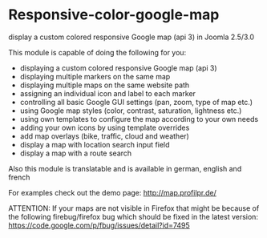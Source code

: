 Responsive-color-google-map
===========================

display a custom colored responsive Google map (api 3) in Joomla 2.5/3.0

This module is capable of doing the following for you:

- displaying a custom colored responsive Google map (api 3)
- displaying multiple markers on the same map
- displaying multiple maps on the same website path
- assigning an individual icon and label to each marker
- controlling all basic Google GUI settings (pan, zoom, type of map etc.)
- using Google map styles (color, contrast, saturation, lightness etc.)
- using own templates to configure the map according to your own needs
- adding your own icons by using template overrides
- add map overlays (bike, traffic, cloud and weather)
- display a map with location search input field
- display a map with a route search 

Also this module is translatable and is available in german, english and french

For examples check out the demo page: http://map.profilpr.de/

ATTENTION:
If your maps are not visible in Firefox that might be because of the following firebug/firefox bug which should be fixed in the latest version:
https://code.google.com/p/fbug/issues/detail?id=7495
